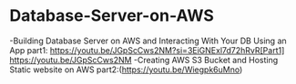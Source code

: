 # Database-Server-on-AWS
-Building Database Server on AWS  and Interacting With Your DB Using an App part1:
 https://youtu.be/JGpScCws2NM?si=3EiGNExl7d72hRvR[Part1] https://youtu.be/JGpScCws2NM</b></i>
-Creating AWS S3 Bucket and Hosting Static website on AWS part2:(https://youtu.be/Wiegpk6uMno)
